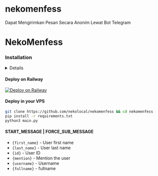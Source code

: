 # nekomenfess
Dapat Mengirimkan Pesan Secara Anonim Lewat Bot Telegram

# NekoMenfess
 
### Installation
<details>
#### Deploy on Heroku
[![Deploy](https://www.herokucdn.com/deploy/button.svg)](https://heroku.com/deploy?template=https://github.com/nekolocal/nekomenfess)</br>
</details>

#### Deploy on Railway
[![Deploy on Railway](https://railway.app/button.svg)](https://railway.app/new)

#### Deploy in your VPS
````bash
git clone https://github.com/nekolocal/nekomenfess && cd nekomenfess
pip install -r requirements.txt
python3 main.py
````

#### START_MESSAGE | FORCE_SUB_MESSAGE

* `{first_name}` - User first name
* `{last_name}` - User last name
* `{id}` - User ID
* `{mention}` - Mention the user
* `{username}` - Username
* `{fullname}` - fullname



